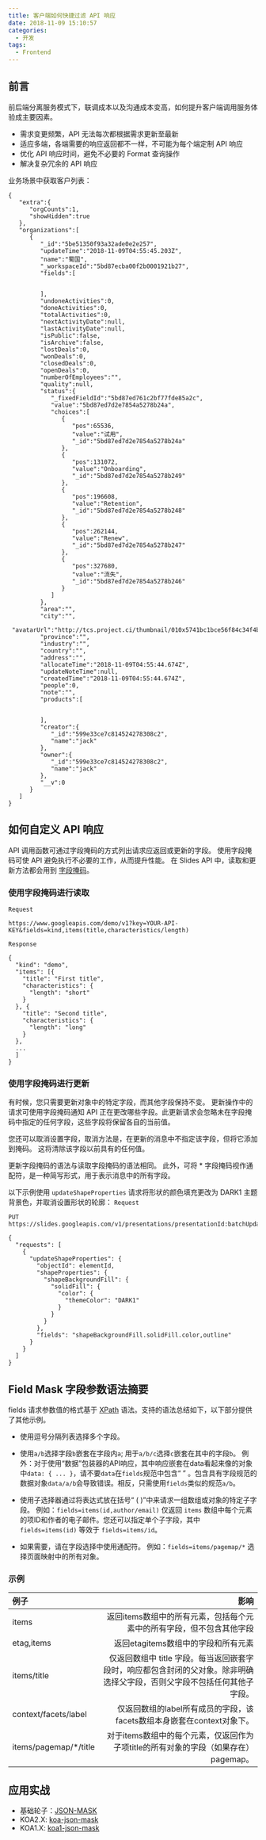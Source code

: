 ```yaml
---
title: 客户端如何快捷过滤 API 响应
date: 2018-11-09 15:10:57
categories:
  - 开发
tags:
  - Frontend
---
```


## 前言
前后端分离服务模式下，联调成本以及沟通成本变高，如何提升客户端调用服务体验成主要因素。

* 需求变更频繁，API 无法每次都根据需求更新至最新
* 适应多端，各端需要的响应返回都不一样，不可能为每个端定制 API 响应
* 优化 API 响应时间，避免不必要的 Format 查询操作 
* 解决复杂冗余的 API 响应

业务场景中获取客户列表：
```
{
   "extra":{
      "orgCounts":1,
      "showHidden":true
   },
   "organizations":[
      {
         "_id":"5be51350f93a32ade0e2e257",
         "updateTime":"2018-11-09T04:55:45.203Z",
         "name":"蜀国",
         "_workspaceId":"5bd87ecba00f2b0001921b27",
         "fields":[


         ],
         "undoneActivities":0,
         "doneActivities":0,
         "totalActivities":0,
         "nextActivityDate":null,
         "lastActivityDate":null,
         "isPublic":false,
         "isArchive":false,
         "lostDeals":0,
         "wonDeals":0,
         "closedDeals":0,
         "openDeals":0,
         "numberOfEmployees":"",
         "quality":null,
         "status":{
            "_fixedFieldId":"5bd87ed761c2bf77fde85a2c",
            "value":"5bd87ed7d2e7854a5278b24a",
            "choices":[
               {
                  "pos":65536,
                  "value":"试用",
                  "_id":"5bd87ed7d2e7854a5278b24a"
               },
               {
                  "pos":131072,
                  "value":"Onboarding",
                  "_id":"5bd87ed7d2e7854a5278b249"
               },
               {
                  "pos":196608,
                  "value":"Retention",
                  "_id":"5bd87ed7d2e7854a5278b248"
               },
               {
                  "pos":262144,
                  "value":"Renew",
                  "_id":"5bd87ed7d2e7854a5278b247"
               },
               {
                  "pos":327680,
                  "value":"流失",
                  "_id":"5bd87ed7d2e7854a5278b246"
               }
            ]
         },
         "area":"",
         "city":"",
         "avatarUrl":"http://tcs.project.ci/thumbnail/010x5741bc1bce56f84c34f4b9855ce079b3/w/200/h/200",
         "province":"",
         "industry":"",
         "country":"",
         "address":"",
         "allocateTime":"2018-11-09T04:55:44.674Z",
         "updateNoteTime":null,
         "createdTime":"2018-11-09T04:55:44.674Z",
         "people":0,
         "note":"",
         "products":[


         ],
         "creator":{
            "_id":"599e33ce7c814524278308c2",
            "name":"jack"
         },
         "owner":{
            "_id":"599e33ce7c814524278308c2",
            "name":"jack"
         },
         "__v":0
      }
   ]
}
```

## 如何自定义 API 响应
API 调用函数可通过字段掩码的方式列出请求应返回或更新的字段。 使用字段掩码可使 API 避免执行不必要的工作，从而提升性能。 在 Slides API 中，读取和更新方法都会用到 [字段掩码](https://developers.google.com/slides/how-tos/field-masks)。

### 使用字段掩码进行读取

`Request`
```
https://www.googleapis.com/demo/v1?key=YOUR-API-KEY&fields=kind,items(title,characteristics/length)
```

`Response`
```
{
  "kind": "demo",
  "items": [{
    "title": "First title",
    "characteristics": {
      "length": "short"
    }
  }, {
    "title": "Second title",
    "characteristics": {
      "length": "long"
    }
  },
  ...
  ]
}
```


### 使用字段掩码进行更新
有时候，您只需要更新对象中的特定字段，而其他字段保持不变。 更新操作中的请求可使用字段掩码通知 API 正在更改哪些字段。此更新请求会忽略未在字段掩码中指定的任何字段，这些字段将保留各自的当前值。

您还可以取消设置字段，取消方法是，在更新的消息中不指定该字段，但将它添加到掩码。 这将清除该字段以前具有的任何值。

更新字段掩码的语法与读取字段掩码的语法相同。 此外，可将 * 字段掩码视作通配符，是一种简写形式，用于表示消息中的所有字段。


以下示例使用 `updateShapeProperties` 请求将形状的颜色填充更改为 DARK1 主题背景色，并取消设置形状的轮廓：
`Request`
```
PUT https://slides.googleapis.com/v1/presentations/presentationId:batchUpdate
```
```
{
  "requests": [
    {
      "updateShapeProperties": {
        "objectId": elementId,
        "shapeProperties": {
          "shapeBackgroundFill": {
            "solidFill": {
              "color": {
                "themeColor": "DARK1"
              }
            }
          }
        },
        "fields": "shapeBackgroundFill.solidFill.color,outline"
      }
    }
  ]
}
```

## Field Mask 字段参数语法摘要
fields 请求参数值的格式基于 [XPath](https://zh.wikipedia.org/wiki/XPath) 语法。支持的语法总结如下，以下部分提供了其他示例。

* 使用逗号分隔列表选择多个字段。
* 使用`a/b`选择字段`b`嵌套在字段内`a`; 用于`a/b/c`选择`c`嵌套在其中的字段`b`。
例外：对于使用“数据”包装器的API响应，其中响应嵌套在data看起来像的对象中`data: { ... }`，请不要`data`在`fields`规范中包含“ ” 。包含具有字段规范的数据对象`data/a/b`会导致错误。相反，只需使用`fields`类似的规范`a/b`。

* 使用子选择器通过将表达式放在括号“ ( )”中来请求一组数组或对象的特定子字段。
例如：`fields=items(id,author/email)` 仅返回 `items` 数组中每个元素的项ID和作者的电子邮件。您还可以指定单个子字段，其中 `fields=items(id)` 等效于 `fields=items/id`。

* 如果需要，请在字段选择中使用通配符。
例如：`fields=items/pagemap/*` 选择页面映射中的所有对象。

### 示例
| 例子 | 影响 |
| :------| ------: |
| items | 返回items数组中的所有元素，包括每个元素中的所有字段，但不包含其他字段 |
| etag,items | 返回etagitems数组中的字段和所有元素 |
| items/title   | 仅返回数组中 title 字段。每当返回嵌套字段时，响应都包含封闭的父对象。除非明确选择父字段，否则父字段不包括任何其他子字段。 | 
| context/facets/label   | 仅返回数组的label所有成员的字段，该facets数组本身嵌套在context对象下。   | 
| items/pagemap/*/title   | 对于items数组中的每个元素，仅返回作为子项title的所有对象的字段（如果存在）pagemap。   | 

## 应用实战
* 基础轮子：[JSON-MASK](https://github.com/nemtsov/json-mask)
* KOA2.X:  [koa-json-mask](https://github.com/nemtsov/koa-json-mask)
* KOA1.X:  [koa1-json-mask](https://github.com/sensitivemix/koa1-json-mask)

